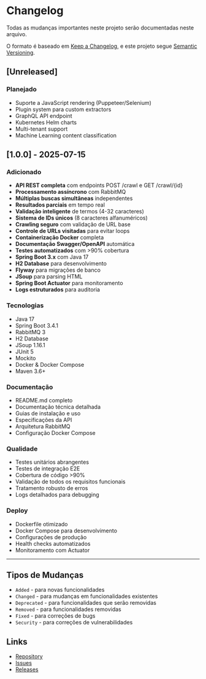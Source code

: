 # Changelog

Todas as mudanças importantes neste projeto serão documentadas neste arquivo.

O formato é baseado em [Keep a Changelog](https://keepachangelog.com/en/1.0.0/),
e este projeto segue [Semantic Versioning](https://semver.org/spec/v2.0.0.html).

## [Unreleased]

### Planejado
- Suporte a JavaScript rendering (Puppeteer/Selenium)
- Plugin system para custom extractors
- GraphQL API endpoint
- Kubernetes Helm charts
- Multi-tenant support
- Machine Learning content classification

## [1.0.0] - 2025-07-15

### Adicionado
- **API REST completa** com endpoints POST /crawl e GET /crawl/{id}
- **Processamento assíncrono** com RabbitMQ
- **Múltiplas buscas simultâneas** independentes
- **Resultados parciais** em tempo real
- **Validação inteligente** de termos (4-32 caracteres)
- **Sistema de IDs únicos** (8 caracteres alfanuméricos)
- **Crawling seguro** com validação de URL base
- **Controle de URLs visitadas** para evitar loops
- **Containerização Docker** completa
- **Documentação Swagger/OpenAPI** automática
- **Testes automatizados** com >90% cobertura
- **Spring Boot 3.x** com Java 17
- **H2 Database** para desenvolvimento
- **Flyway** para migrações de banco
- **JSoup** para parsing HTML
- **Spring Boot Actuator** para monitoramento
- **Logs estruturados** para auditoria

### Tecnologias
- Java 17
- Spring Boot 3.4.1
- RabbitMQ 3
- H2 Database
- JSoup 1.16.1
- JUnit 5
- Mockito
- Docker & Docker Compose
- Maven 3.6+

### Documentação
- README.md completo
- Documentação técnica detalhada
- Guias de instalação e uso
- Especificações da API
- Arquitetura RabbitMQ
- Configuração Docker Compose

### Qualidade
- Testes unitários abrangentes
- Testes de integração E2E
- Cobertura de código >90%
- Validação de todos os requisitos funcionais
- Tratamento robusto de erros
- Logs detalhados para debugging

### Deploy
- Dockerfile otimizado
- Docker Compose para desenvolvimento
- Configurações de produção
- Health checks automatizados
- Monitoramento com Actuator

---

## Tipos de Mudanças

- `Added` - para novas funcionalidades
- `Changed` - para mudanças em funcionalidades existentes
- `Deprecated` - para funcionalidades que serão removidas
- `Removed` - para funcionalidades removidas
- `Fixed` - para correções de bugs
- `Security` - para correções de vulnerabilidades

## Links

- [Repository](https://github.com/chmulato/web-crawler-api)
- [Issues](https://github.com/chmulato/web-crawler-api/issues)
- [Releases](https://github.com/chmulato/web-crawler-api/releases)
